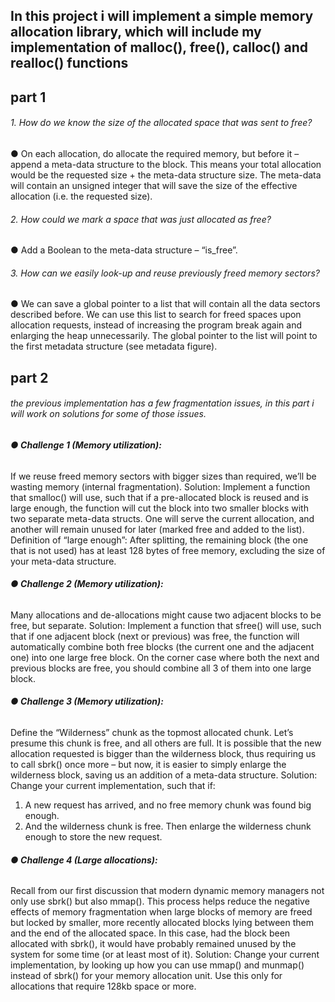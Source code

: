 ## In this project i will implement a simple memory allocation library, which will include my implementation of malloc(), free(), calloc() and realloc() functions
## part 1
###### 1. How do we know the size of the allocated space that was sent to free?
● On each allocation, do allocate the required memory, but before it – append a
meta-data structure to the block. This means your total allocation would be the
requested size + the meta-data structure size. The meta-data will contain an unsigned
integer that will save the size of the effective allocation (i.e. the requested size).
###### 2. How could we mark a space that was just allocated as free?
● Add a Boolean to the meta-data structure – “is_free”.
###### 3. How can we easily look-up and reuse previously freed memory sectors?
● We can save a global pointer to a list that will contain all the data sectors described
before. We can use this list to search for freed spaces upon allocation requests, instead
of increasing the program break again and enlarging the heap unnecessarily.
The global pointer to the list will point to the first metadata structure (see metadata
figure).
## part 2
###### the previous implementation has a few fragmentation issues, in this part i will work on solutions for some of those issues.
###### **● Challenge 1 (Memory utilization):**
If we reuse freed memory sectors with bigger sizes than required, we’ll be wasting memory
(internal fragmentation).
Solution: Implement a function that smalloc() will use, such that if a pre-allocated
block is reused and is large enough, the function will cut the block into two smaller blocks
with two separate meta-data structs. One will serve the current allocation, and another will
remain unused for later (marked free and added to the list).
Definition of “large enough”: After splitting, the remaining block (the one that is not used)
has at least 128 bytes of free memory, excluding the size of your meta-data structure.
###### **● Challenge 2 (Memory utilization):**
Many allocations and de-allocations might cause two adjacent blocks to be free, but
separate.
Solution: Implement a function that sfree() will use, such that if one adjacent block
(next or previous) was free, the function will automatically combine both free blocks (the
current one and the adjacent one) into one large free block. On the corner case where both
the next and previous blocks are free, you should combine all 3 of them into one large
block.
###### **● Challenge 3 (Memory utilization):**
Define the “Wilderness” chunk as the topmost allocated chunk. Let’s presume this chunk
is free, and all others are full. It is possible that the new allocation requested is bigger than
the wilderness block, thus requiring us to call sbrk() once more – but now, it is easier to
simply enlarge the wilderness block, saving us an addition of a meta-data structure.
Solution: Change your current implementation, such that if:
1. A new request has arrived, and no free memory chunk was found big enough.
2. And the wilderness chunk is free.
Then enlarge the wilderness chunk enough to store the new request.
###### **● Challenge 4 (Large allocations):**
Recall from our first discussion that modern dynamic memory managers not only use
sbrk() but also mmap(). This process helps reduce the negative effects of memory
fragmentation when large blocks of memory are freed but locked by smaller, more recently
allocated blocks lying between them and the end of the allocated space. In this case, had
the block been allocated with sbrk(), it would have probably remained unused by the
system for some time (or at least most of it).
Solution: Change your current implementation, by looking up how you can use mmap()
and munmap() instead of sbrk() for your memory allocation unit. Use this only for
allocations that require 128kb space or more.
